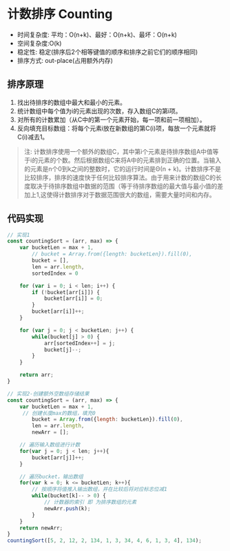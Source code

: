 # 计数排序 Counting

- 时间复杂度: 平均：O(n+k)、最好：O(n+k)、最坏：O(n+k)
- 空间复杂度:O(k)
- 稳定性: 稳定(排序后2个相等键值的顺序和排序之前它们的顺序相同)
- 排序方式: out-place(占用额外内存)


## 排序原理

1. 找出待排序的数组中最大和最小的元素。
2. 统计数组中每个值为i的元素出现的次数，存入数组C的第i项。
3. 对所有的计数累加（从C中的第一个元素开始，每一项和前一项相加）。
4. 反向填充目标数组：将每个元素i放在新数组的第C(i)项，每放一个元素就将C(i)减去1。

> 注: 计数排序使用一个额外的数组C，其中第i个元素是待排序数组A中值等于i的元素的个数。然后根据数组C来将A中的元素排到正确的位置。当输入的元素是n个0到k之间的整数时，它的运行时间是Θ(n + k)。计数排序不是比较排序，排序的速度快于任何比较排序算法。由于用来计数的数组C的长度取决于待排序数组中数据的范围（等于待排序数组的最大值与最小值的差加上1,这使得计数排序对于数据范围很大的数组，需要大量时间和内存。

## 代码实现

```js
// 实现1
const countingSort = (arr, max) => {
    var bucketLen = max + 1,
        // bucket = Array.from({length: bucketLen}).fill(0),
        bucket = [],
        len = arr.length,
        sortedIndex = 0

    for (var i = 0; i < len; i++) {
        if (!bucket[arr[i]]) {
            bucket[arr[i]] = 0;
        }
        bucket[arr[i]]++;
    }

    for (var j = 0; j < bucketLen; j++) {
        while(bucket[j] > 0) {
            arr[sortedIndex++] = j;
            bucket[j]--;
        }
    }

    return arr;
}
```

```js
// 实现2-创建额外空数组存储结果
const countingSort = (arr, max) => {
    var bucketLen = max + 1,
     // 创建长度max的数组，填充0
        bucket = Array.from({length: bucketLen}).fill(0),
        len = arr.length,
        newArr = [];

    // 遍历输入数组进行计数
    for(var j = 0; j < len; j++){
        bucket[arr[j]]++;
    }

    // 遍历bucket，输出数组
    for(var k = 0; k <= bucketLen; k++){
        // 按顺序将值推入输出数组，并在比较后将对应标志位减1
        while(bucket[k]-- > 0) {
            // 计数器的索引 即 为排序数组的元素
            newArr.push(k);
        }
    }
    return newArr;
}
countingSort([5, 2, 12, 2, 134, 1, 3, 34, 4, 6, 1, 3, 4], 134);
```
